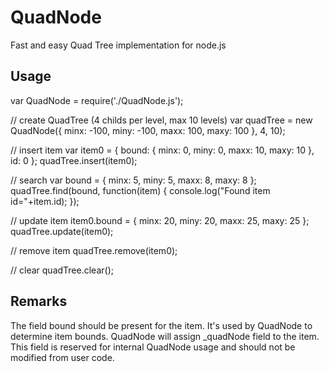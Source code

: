 # QuadNode
Fast and easy Quad Tree implementation for node.js

## Usage

var QuadNode = require('./QuadNode.js');


// create QuadTree (4 childs per level, max 10 levels)
var quadTree = new QuadNode({ minx: -100, miny: -100, maxx: 100, maxy: 100 }, 4, 10);


// insert item
var item0 = {
	bound: { minx: 0, miny: 0, maxx: 10, maxy: 10 },
	id: 0
};
quadTree.insert(item0);


// search
var bound = { minx: 5, miny: 5, maxx: 8, maxy: 8 };
quadTree.find(bound, function(item) {
	console.log("Found item id="+item.id);
});


// update item
item0.bound = { minx: 20, miny: 20, maxx: 25, maxy: 25 };
quadTree.update(item0);


// remove item
quadTree.remove(item0);


// clear
quadTree.clear();


## Remarks

The field bound should be present for the item. It's used by QuadNode to determine item bounds.
QuadNode will assign _quadNode field to the item. This field is reserved for internal QuadNode usage and should not be modified from user code.